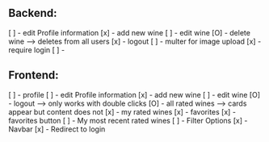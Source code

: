 ##  Backend:
[ ] - edit Profile information
[x] - add new wine
[ ] - edit wine
[O] - delete wine --> deletes from all users
[x] - logout
[ ] - multer for image upload
[x] - require login
[ ] - 


## Frontend:
[ ] - profile
[ ] - edit Profile information
[x] - add new wine
[ ] - edit wine
[O] - logout --> only works with double clicks
[O] - all rated wines --> cards appear but content does not
[x] - my rated wines
[x] - favorites
[x] - favorites button
[ ] - My most recent rated wines
[ ] - Filter Options
[x] - Navbar
[x] - Redirect to login 
